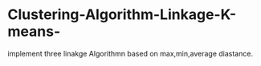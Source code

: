 # Clustering-Algorithm-Linkage-K-means-
implement three linakge Algorithmn based on max,min,average diastance.
